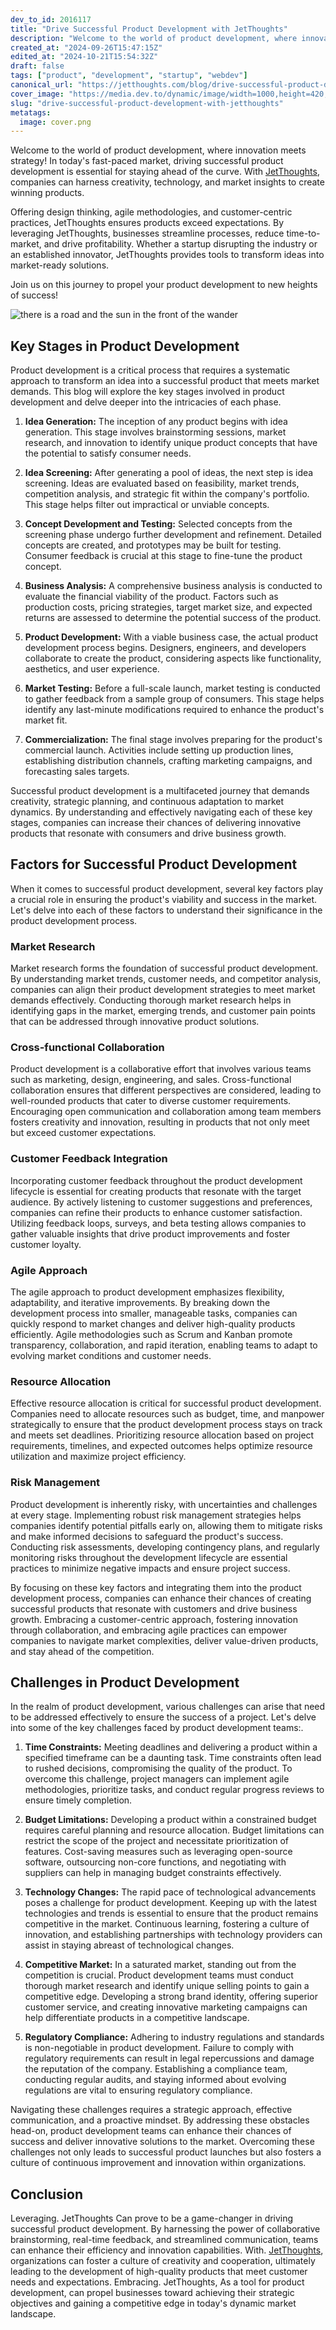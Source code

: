 ```yaml
---
dev_to_id: 2016117
title: "Drive Successful Product Development with JetThoughts"
description: "Welcome to the world of product development, where innovation meets strategy! In today's fast-paced..."
created_at: "2024-09-26T15:47:15Z"
edited_at: "2024-10-21T15:54:32Z"
draft: false
tags: ["product", "development", "startup", "webdev"]
canonical_url: "https://jetthoughts.com/blog/drive-successful-product-development-with-jetthoughts/"
cover_image: "https://media.dev.to/dynamic/image/width=1000,height=420,fit=cover,gravity=auto,format=auto/https%3A%2F%2Fdev-to-uploads.s3.amazonaws.com%2Fuploads%2Farticles%2Fg5jpp9ednvcbtudga0qt.png"
slug: "drive-successful-product-development-with-jetthoughts"
metatags:
  image: cover.png
---
```

Welcome to the world of product development, where innovation meets strategy! In today's fast-paced market, driving successful product development is essential for staying ahead of the curve. With [JetThoughts](https://jetthoughts.com), companies can harness creativity, technology, and market insights to create winning products.

Offering design thinking, agile methodologies, and customer-centric practices, JetThoughts ensures products exceed expectations. By leveraging JetThoughts, businesses streamline processes, reduce time-to-market, and drive profitability. Whether a startup disrupting the industry or an established innovator, JetThoughts provides tools to transform ideas into market-ready solutions.

Join us on this journey to propel your product development to new heights of success!

![there is a road and the sun in the front of the wander](file_0.webp)

Key Stages in Product Development
---------------------------------

Product development is a critical process that requires a systematic approach to transform an idea into a successful product that meets market demands. This blog will explore the key stages involved in product development and delve deeper into the intricacies of each phase.

1.  **Idea Generation:** The inception of any product begins with idea generation. This stage involves brainstorming sessions, market research, and innovation to identify unique product concepts that have the potential to satisfy consumer needs.

2.  **Idea Screening:** After generating a pool of ideas, the next step is idea screening. Ideas are evaluated based on feasibility, market trends, competition analysis, and strategic fit within the company's portfolio. This stage helps filter out impractical or unviable concepts.

3.  **Concept Development and Testing:** Selected concepts from the screening phase undergo further development and refinement. Detailed concepts are created, and prototypes may be built for testing. Consumer feedback is crucial at this stage to fine-tune the product concept.

4.  **Business Analysis:** A comprehensive business analysis is conducted to evaluate the financial viability of the product. Factors such as production costs, pricing strategies, target market size, and expected returns are assessed to determine the potential success of the product.

5.  **Product Development:** With a viable business case, the actual product development process begins. Designers, engineers, and developers collaborate to create the product, considering aspects like functionality, aesthetics, and user experience.

6.  **Market Testing:** Before a full-scale launch, market testing is conducted to gather feedback from a sample group of consumers. This stage helps identify any last-minute modifications required to enhance the product's market fit.

7.  **Commercialization:** The final stage involves preparing for the product's commercial launch. Activities include setting up production lines, establishing distribution channels, crafting marketing campaigns, and forecasting sales targets.

Successful product development is a multifaceted journey that demands creativity, strategic planning, and continuous adaptation to market dynamics. By understanding and effectively navigating each of these key stages, companies can increase their chances of delivering innovative products that resonate with consumers and drive business growth.

Factors for Successful Product Development
------------------------------------------

When it comes to successful product development, several key factors play a crucial role in ensuring the product's viability and success in the market. Let's delve into each of these factors to understand their significance in the product development process.

### Market Research

Market research forms the foundation of successful product development. By understanding market trends, customer needs, and competitor analysis, companies can align their product development strategies to meet market demands effectively. Conducting thorough market research helps in identifying gaps in the market, emerging trends, and customer pain points that can be addressed through innovative product solutions.

### Cross-functional Collaboration

Product development is a collaborative effort that involves various teams such as marketing, design, engineering, and sales. Cross-functional collaboration ensures that different perspectives are considered, leading to well-rounded products that cater to diverse customer requirements. Encouraging open communication and collaboration among team members fosters creativity and innovation, resulting in products that not only meet but exceed customer expectations.

### Customer Feedback Integration

Incorporating customer feedback throughout the product development lifecycle is essential for creating products that resonate with the target audience. By actively listening to customer suggestions and preferences, companies can refine their products to enhance customer satisfaction. Utilizing feedback loops, surveys, and beta testing allows companies to gather valuable insights that drive product improvements and foster customer loyalty.

### Agile Approach

The agile approach to product development emphasizes flexibility, adaptability, and iterative improvements. By breaking down the development process into smaller, manageable tasks, companies can quickly respond to market changes and deliver high-quality products efficiently. Agile methodologies such as Scrum and Kanban promote transparency, collaboration, and rapid iteration, enabling teams to adapt to evolving market conditions and customer needs.

### Resource Allocation

Effective resource allocation is critical for successful product development. Companies need to allocate resources such as budget, time, and manpower strategically to ensure that the product development process stays on track and meets set deadlines. Prioritizing resource allocation based on project requirements, timelines, and expected outcomes helps optimize resource utilization and maximize project efficiency.

### Risk Management

Product development is inherently risky, with uncertainties and challenges at every stage. Implementing robust risk management strategies helps companies identify potential pitfalls early on, allowing them to mitigate risks and make informed decisions to safeguard the product's success. Conducting risk assessments, developing contingency plans, and regularly monitoring risks throughout the development lifecycle are essential practices to minimize negative impacts and ensure project success.

By focusing on these key factors and integrating them into the product development process, companies can enhance their chances of creating successful products that resonate with customers and drive business growth. Embracing a customer-centric approach, fostering innovation through collaboration, and embracing agile practices can empower companies to navigate market complexities, deliver value-driven products, and stay ahead of the competition.

Challenges in Product Development
---------------------------------

In the realm of product development, various challenges can arise that need to be addressed effectively to ensure the success of a project. Let's delve into some of the key challenges faced by product development teams:.

1.  **Time Constraints:** Meeting deadlines and delivering a product within a specified timeframe can be a daunting task. Time constraints often lead to rushed decisions, compromising the quality of the product. To overcome this challenge, project managers can implement agile methodologies, prioritize tasks, and conduct regular progress reviews to ensure timely completion.

2.  **Budget Limitations:** Developing a product within a constrained budget requires careful planning and resource allocation. Budget limitations can restrict the scope of the project and necessitate prioritization of features. Cost-saving measures such as leveraging open-source software, outsourcing non-core functions, and negotiating with suppliers can help in managing budget constraints effectively.

3.  **Technology Changes:** The rapid pace of technological advancements poses a challenge for product development. Keeping up with the latest technologies and trends is essential to ensure that the product remains competitive in the market. Continuous learning, fostering a culture of innovation, and establishing partnerships with technology providers can assist in staying abreast of technological changes.

4.  **Competitive Market:** In a saturated market, standing out from the competition is crucial. Product development teams must conduct thorough market research and identify unique selling points to gain a competitive edge. Developing a strong brand identity, offering superior customer service, and creating innovative marketing campaigns can help differentiate products in a competitive landscape.

5.  **Regulatory Compliance:** Adhering to industry regulations and standards is non-negotiable in product development. Failure to comply with regulatory requirements can result in legal repercussions and damage the reputation of the company. Establishing a compliance team, conducting regular audits, and staying informed about evolving regulations are vital to ensuring regulatory compliance.

Navigating these challenges requires a strategic approach, effective communication, and a proactive mindset. By addressing these obstacles head-on, product development teams can enhance their chances of success and deliver innovative solutions to the market. Overcoming these challenges not only leads to successful product launches but also fosters a culture of continuous improvement and innovation within organizations.

Conclusion
----------

Leveraging. JetThoughts Can prove to be a game-changer in driving successful product development. By harnessing the power of collaborative brainstorming, real-time feedback, and streamlined communication, teams can enhance their efficiency and innovation capabilities. With. [JetThoughts](https://jetthoughts.com), organizations can foster a culture of creativity and cooperation, ultimately leading to the development of high-quality products that meet customer needs and expectations. Embracing. JetThoughts, As a tool for product development, can propel businesses toward achieving their strategic objectives and gaining a competitive edge in today's dynamic market landscape.